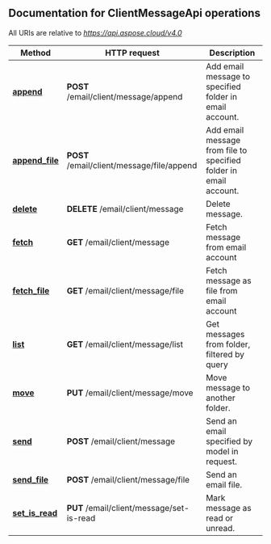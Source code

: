 
## Documentation for ClientMessageApi operations

All URIs are relative to *https://api.aspose.cloud/v4.0*

Method | HTTP request | Description
------------- | ------------- | -------------
[**append**](ClientMessageApi.md#append)| **POST** /email/client/message/append| Add email message to specified folder in email account.             
[**append_file**](ClientMessageApi.md#append_file)| **POST** /email/client/message/file/append| Add email message from file to specified folder in email account.             
[**delete**](ClientMessageApi.md#delete)| **DELETE** /email/client/message| Delete message.             
[**fetch**](ClientMessageApi.md#fetch)| **GET** /email/client/message| Fetch message from email account             
[**fetch_file**](ClientMessageApi.md#fetch_file)| **GET** /email/client/message/file| Fetch message as file from email account             
[**list**](ClientMessageApi.md#list)| **GET** /email/client/message/list| Get messages from folder, filtered by query             
[**move**](ClientMessageApi.md#move)| **PUT** /email/client/message/move| Move message to another folder.             
[**send**](ClientMessageApi.md#send)| **POST** /email/client/message| Send an email specified by model in request.             
[**send_file**](ClientMessageApi.md#send_file)| **POST** /email/client/message/file| Send an email file.             
[**set_is_read**](ClientMessageApi.md#set_is_read)| **PUT** /email/client/message/set-is-read| Mark message as read or unread.             
